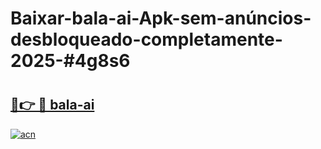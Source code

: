 # Baixar-bala-ai-Apk-sem-anúncios-desbloqueado-completamente-2025-#4g8s6

# <h2><a href="https://ainizakaria.my?title=bala-ai&ref=24M">🔗👉 🔴 bala-ai</a></h2>

[![acn](https://github.com/user-attachments/assets/0f9c940e-d8b0-45ae-aac7-cd30a18b3e1c)](https://ainizakaria.my?title=bala-ai&ref=24M)

